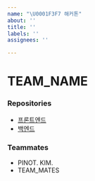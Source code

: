 ```yaml
---
name: "\U0001F3F7 해커톤"
about: ''
title: ''
labels: ''
assignees: ''

---
```


# TEAM_NAME

### Repositories
* [프론트엔드](#)
* [백엔드](#)

### Teammates
* PINOT. KIM.
* TEAM_MATES
